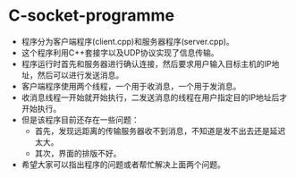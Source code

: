 # C-socket-programme
+ 程序分为客户端程序(client.cpp)和服务器程序(server.cpp)。
+ 这个程序利用C++套接字以及UDP协议实现了信息传输。
+ 程序运行时首先和服务器进行确认连接，然后要求用户输入目标主机的IP地址，然后可以进行发送消息。
+ 客户端程序使用两个线程，一个用于收消息，一个用于发消息。
+ 收消息线程一开始就开始执行，二发送消息的线程在用户指定目的IP地址后才开始执行。
+ 但是该程序目前还存在一些问题：
  + 首先，发现远距离的传输服务器收不到消息，不知道是发不出去还是延迟太大。
  + 其次，界面的排版不好。 
+ 希望大家可以指出程序的问题或者帮忙解决上面两个问题。
